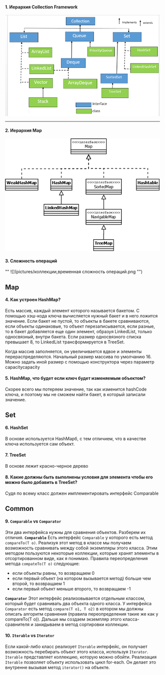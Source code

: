 #### 1. Иерархия Collection Framework

![](https://github.com/Primisen/interview/blob/master/pictures/collection-hierarchy.png "")
________________________________________________________________________________________________________

#### 2. Иерархия Map

![](https://github.com/Primisen/interview/blob/master/pictures/map-hierarchy.png "")

#### 3. Сложность операций
 ""
![](pictures/коллекции,временная сложность операций.png "")

## Map 

#### 4. Как устроен HashMap? 
Есть массив, каждый элемент которого называется бакетом. С помощью хэш-кода ключа вычисляется нужный бакет и в него ложится значение. Если бакет не пустой, то объекты в бакете сравниваются, если объекты одинаковые, то объект перезаписывается, если разные, то в бакет добавляется еще один элемент, образуя LinkedList, только односвязный, внутри бакета. Если размер односвязного списка превышает 8, то LinkedList трансформируется в TreeSet.  

Когда массив заполняется, он увеличивается вдвое и элементы перераспределяются. Начальный размер массива по умолчанию 16. Можно задать иной размер с помощью конструктора через параметр capacitycapacity

#### 5. HashMap, что будет если ключ будет изменяемым объектом?
Скорее всего мы потеряем значение, так как изменится hashCode ключа, и поэтому мы не сможем найти бакет, в который записали значение.

## Set

#### 6. HashSet
В основе используется HashMapб, с тем отличием, что в качестве ключа используется сам объект. 

#### 7. TreeSet
В основе лежит красно-черное дерево

#### 8. Какие должны быть выполнены условия для элемента чтобы его можно было добавить в TreeSet?
Судя по всему класс  должен имплементировать интерфейс Comparable

## Common

#### 9. `Comparable` vs `Comparator`

Эти два интерфейса нужны для сравнения объектов.
Разберем их отличия. 
__`Comparable`__
Есть интерфейс `Comparable` у которого есть метод `compareTo(T o)`. Реализуя этот метод в классе мы получаем 
возможность сравнивать между собой экземпляры этого класса. Этим методом пользуются некоторые коллекции, которые хранят элементы в отсортированном виде, как я понимаю.
Правила переопределения метода `compateTo(T o)` следующие:
* если объекты равны, то возвращаем 0
* если первый объект (на котором вызывается метод) больше чем второй, то возвращаем 1
* если первый объект меньше второго, то возвращаем -1

__`Comparator`__
Этот интерфейс реализовывается отдельным классом, который будет сравнивать два объекта одного класса. У интерфейса `Comparator` есть метод 
`compare(T o1, T o2)` в котором мы должны описать алгоритм сравнения (правила переопределения такие же как у compareTo(T o)). Дальше мы создаем экземпляр
этого класса-сравнителя и закидываем в метод сортировки коллекции. 


#### 10. `Iterable` vs `Iterator`
Если какой-либо класс реализует `Iterable` интерфейс, он получает возможность перебирать объект этого класса, используя `Iterator`. `Iterable` представляет коллекцию, которую можно обойти. Реализация `Iterable` позволяет объекту использовать цикл for-each. Он делает это внутренне вызывая метод `iterator()` на объекте.
